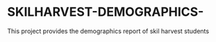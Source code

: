 # SKILHARVEST-DEMOGRAPHICS-
This project provides the demographics report of skil harvest students 
